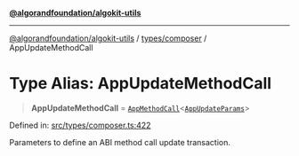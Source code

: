[**@algorandfoundation/algokit-utils**](../../../README.md)

***

[@algorandfoundation/algokit-utils](../../../README.md) / [types/composer](../README.md) / AppUpdateMethodCall

# Type Alias: AppUpdateMethodCall

> **AppUpdateMethodCall** = [`AppMethodCall`](AppMethodCall.md)\<[`AppUpdateParams`](AppUpdateParams.md)\>

Defined in: [src/types/composer.ts:422](https://github.com/algorandfoundation/algokit-utils-ts/blob/main/src/types/composer.ts#L422)

Parameters to define an ABI method call update transaction.

